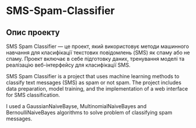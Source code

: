 # SMS-Spam-Classifier


## Опис проекту
SMS Spam Classifier — це проект, який використовує методи машинного навчання для класифікації текстових повідомлень (SMS) як спаму або не спаму.
Проект включає в себе підготовку даних, тренування моделі та реалізацію веб-інтерфейсу для класифікації SMS.

SMS Spam Classifier is a project that uses machine learning methods to classify text messages (SMS) as spam or not spam. The project includes data preparation, model training, and the implementation of a web interface for SMS classification.

I used a GaussianNaiveBayse, MultinomialNaiveBayes and BernoulliNaiveBayes algorithms to solve problem of classifying spam messages.

